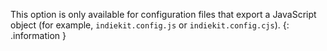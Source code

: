 This option is only available for configuration files that export a JavaScript object (for example, `indiekit.config.js` or `indiekit.config.cjs`).
{: .information }
